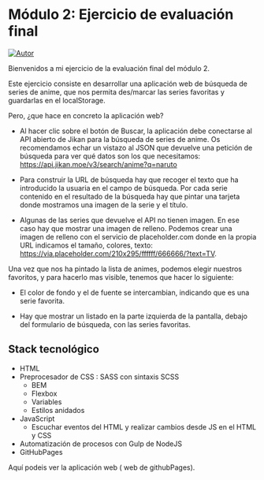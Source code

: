 # Módulo 2: Ejercicio de evaluación final

[![Autor](https://img.shields.io/badge/github-Elena%20Fernández-brightgreen?style=for-the-badge&logo=github)](https://github.com/ElenaFernandez) 

Bienvenidos a mi ejercicio de la evaluación final del módulo 2.

Este ejercicio consiste en desarrollar una aplicación web de búsqueda de series de anime, que nos permita des/marcar las series favoritas y guardarlas en el localStorage.

Pero, ¿que hace en concreto la aplicación web?

- Al hacer clic sobre el botón de Buscar, la aplicación debe conectarse al API abierto de Jikan para la búsqueda de series de anime. Os recomendamos echar un vistazo al JSON que devuelve una petición de búsqueda para ver qué datos son los que necesitamos: https://api.jikan.moe/v3/search/anime?q=naruto

- Para construir la URL de búsqueda hay que recoger el texto que ha introducido la usuaria en el campo de búsqueda. Por cada serie contenido en el resultado de la búsqueda hay que pintar una tarjeta donde mostramos una imagen de la serie y el título.

- Algunas de las series que devuelve el API no tienen imagen. En ese caso hay que mostrar una imagen de relleno. Podemos crear una imagen de relleno con el servicio de placeholder.com donde en la propia URL indicamos el tamaño, colores, texto: https://via.placeholder.com/210x295/ffffff/666666/?text=TV.

Una vez que nos ha pintado la lista de animes, podemos elegir nuestros favoritos, y para hacerlo mas visible, tenemos que hacer lo siguiente:

- El color de fondo y el de fuente se intercambian, indicando que es una serie favorita.

- Hay que mostrar un listado en la parte izquierda de la pantalla, debajo del formulario de búsqueda, con las series favoritas.

## Stack tecnológico

- HTML
- Preprocesador de CSS : SASS con sintaxis SCSS
     - BEM
     - Flexbox
     - Variables
     - Estilos anidados
- JavaScript
    - Escuchar eventos del HTML y realizar cambios desde JS en el HTML y CSS
- Automatización de procesos con Gulp de NodeJS
- GitHubPages

Aquí podeis ver la aplicación web ( web de githubPages).


